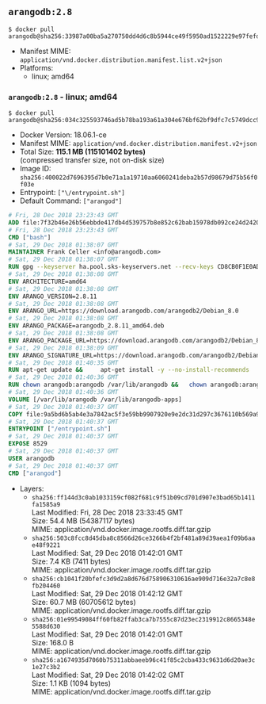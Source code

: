 ## `arangodb:2.8`

```console
$ docker pull arangodb@sha256:33987a00ba5a270750dd4d6c8b5944ce49f5950ad1522229e97fefd36a908dab
```

-	Manifest MIME: `application/vnd.docker.distribution.manifest.list.v2+json`
-	Platforms:
	-	linux; amd64

### `arangodb:2.8` - linux; amd64

```console
$ docker pull arangodb@sha256:034c325593746ad5b78ba193a61a304e676bf62bf9dfc7c5749dcc9fd9883352
```

-	Docker Version: 18.06.1-ce
-	Manifest MIME: `application/vnd.docker.distribution.manifest.v2+json`
-	Total Size: **115.1 MB (115101402 bytes)**  
	(compressed transfer size, not on-disk size)
-	Image ID: `sha256:400022d7696395d7b0e71a1a19710aa6060241deba2b57d98679d75b56f0f03e`
-	Entrypoint: `["\/entrypoint.sh"]`
-	Default Command: `["arangod"]`

```dockerfile
# Fri, 28 Dec 2018 23:23:43 GMT
ADD file:7f32b46e26b56ebbde417db4d539757b8e852c62bab15978db092ce24d2420d1 in / 
# Fri, 28 Dec 2018 23:23:43 GMT
CMD ["bash"]
# Sat, 29 Dec 2018 01:38:07 GMT
MAINTAINER Frank Celler <info@arangodb.com>
# Sat, 29 Dec 2018 01:38:07 GMT
RUN gpg --keyserver ha.pool.sks-keyservers.net --recv-keys CD8CB0F1E0AD5B52E93F41E7EA93F5E56E751E9B
# Sat, 29 Dec 2018 01:38:08 GMT
ENV ARCHITECTURE=amd64
# Sat, 29 Dec 2018 01:38:08 GMT
ENV ARANGO_VERSION=2.8.11
# Sat, 29 Dec 2018 01:38:08 GMT
ENV ARANGO_URL=https://download.arangodb.com/arangodb2/Debian_8.0
# Sat, 29 Dec 2018 01:38:08 GMT
ENV ARANGO_PACKAGE=arangodb_2.8.11_amd64.deb
# Sat, 29 Dec 2018 01:38:08 GMT
ENV ARANGO_PACKAGE_URL=https://download.arangodb.com/arangodb2/Debian_8.0/amd64/arangodb_2.8.11_amd64.deb
# Sat, 29 Dec 2018 01:38:09 GMT
ENV ARANGO_SIGNATURE_URL=https://download.arangodb.com/arangodb2/Debian_8.0/amd64/arangodb_2.8.11_amd64.deb.asc
# Sat, 29 Dec 2018 01:40:35 GMT
RUN apt-get update &&     apt-get install -y --no-install-recommends         libgoogle-perftools4         ca-certificates         pwgen         wget     &&     rm -rf /var/lib/apt/lists/* &&     wget ${ARANGO_SIGNATURE_URL} &&           wget ${ARANGO_PACKAGE_URL} &&             gpg --verify ${ARANGO_PACKAGE}.asc &&     dpkg -i ${ARANGO_PACKAGE} &&     sed -ri         -e 's!127\.0\.0\.1!0.0.0.0!g'         -e 's!^(file\s*=).*!\1 -!'         -e 's!^#\s*uid\s*=.*!uid = arangodb!'         -e 's!^#\s*gid\s*=.*!gid = arangodb!'         /etc/arangodb/arangod.conf     &&     apt-get purge -y --auto-remove ca-certificates wget &&     rm -f ${ARANGO_PACKAGE}*
# Sat, 29 Dec 2018 01:40:36 GMT
RUN chown arangodb:arangodb /var/lib/arangodb &&   chown arangodb:arangodb /var/lib/arangodb-apps
# Sat, 29 Dec 2018 01:40:36 GMT
VOLUME [/var/lib/arangodb /var/lib/arangodb-apps]
# Sat, 29 Dec 2018 01:40:37 GMT
COPY file:9a5bd6b5ab4e3a7842ac5f3e59bb9907920e9e2dc31d297c3676110b569a9d7e in /entrypoint.sh 
# Sat, 29 Dec 2018 01:40:37 GMT
ENTRYPOINT ["/entrypoint.sh"]
# Sat, 29 Dec 2018 01:40:37 GMT
EXPOSE 8529
# Sat, 29 Dec 2018 01:40:37 GMT
USER arangodb
# Sat, 29 Dec 2018 01:40:37 GMT
CMD ["arangod"]
```

-	Layers:
	-	`sha256:ff144d3c0ab1033159cf082f681c9f51b09cd701d907e3bad65b1411fa1585a9`  
		Last Modified: Fri, 28 Dec 2018 23:33:45 GMT  
		Size: 54.4 MB (54387117 bytes)  
		MIME: application/vnd.docker.image.rootfs.diff.tar.gzip
	-	`sha256:503c8fcc8d45dba8c8566d26ce3266b4f2bf481a89d39aea1f09b6aae48f9221`  
		Last Modified: Sat, 29 Dec 2018 01:42:01 GMT  
		Size: 7.4 KB (7411 bytes)  
		MIME: application/vnd.docker.image.rootfs.diff.tar.gzip
	-	`sha256:cb1041f20bfefc3d9d2a8d676d758906310616ae909d716e32a7c8e8fb204460`  
		Last Modified: Sat, 29 Dec 2018 01:42:12 GMT  
		Size: 60.7 MB (60705612 bytes)  
		MIME: application/vnd.docker.image.rootfs.diff.tar.gzip
	-	`sha256:01e99549084ff60fb82ffab3ca7b7555c87d23ec2319912c8665348e5588d630`  
		Last Modified: Sat, 29 Dec 2018 01:42:01 GMT  
		Size: 168.0 B  
		MIME: application/vnd.docker.image.rootfs.diff.tar.gzip
	-	`sha256:a1674935d7060b75311abbaeeb96c41f85c2cba433c9631d6d20ae3c1e27c3b2`  
		Last Modified: Sat, 29 Dec 2018 01:42:02 GMT  
		Size: 1.1 KB (1094 bytes)  
		MIME: application/vnd.docker.image.rootfs.diff.tar.gzip
